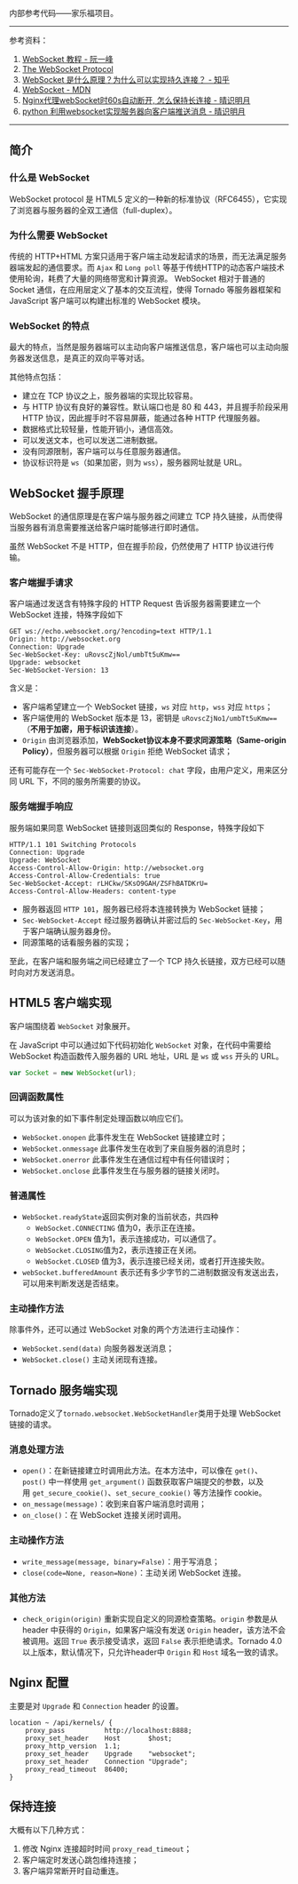 内部参考代码——家乐福项目。

---

参考资料：

1. [WebSocket 教程 - 阮一峰](http://www.ruanyifeng.com/blog/2017/05/websocket.html)
2. [The WebSocket Protocol](http://websocket.org/aboutwebsocket.html)
3. [WebSocket 是什么原理？为什么可以实现持久连接？ - 知乎](https://www.zhihu.com/question/20215561)
4. [WebSocket - MDN](https://developer.mozilla.org/en-US/docs/Web/API/WebSocket)
5. [Nginx代理webSocket时60s自动断开, 怎么保持长连接 - 晴识明月](https://blog.csdn.net/cm786526/article/details/79939687)
6. [python 利用websocket实现服务器向客户端推送消息 - 晴识明月](https://blog.csdn.net/cm786526/article/details/79900948)

---

## 简介
### 什么是 WebSocket
WebSocket protocol 是 HTML5 定义的一种新的标准协议（RFC6455），它实现了浏览器与服务器的全双工通信（full-duplex）。

### 为什么需要 WebSocket
传统的 HTTP+HTML 方案只适用于客户端主动发起请求的场景，而无法满足服务器端发起的通信要求。而 `Ajax` 和 `Long poll` 等基于传统HTTP的动态客户端技术使用轮询，耗费了大量的网络带宽和计算资源。
WebSocket 相对于普通的 Socket 通信，在应用层定义了基本的交互流程，使得 Tornado 等服务器框架和JavaScript 客户端可以构建出标准的 WebSocket 模块。

### WebSocket 的特点
最大的特点，当然是服务器端可以主动向客户端推送信息，客户端也可以主动向服务器发送信息，是真正的双向平等对话。

其他特点包括：

- 建立在 TCP 协议之上，服务器端的实现比较容易。
- 与 HTTP 协议有良好的兼容性。默认端口也是 80 和 443，并且握手阶段采用 HTTP 协议，因此握手时不容易屏蔽，能通过各种 HTTP 代理服务器。
- 数据格式比较轻量，性能开销小，通信高效。
- 可以发送文本，也可以发送二进制数据。
- 没有同源限制，客户端可以与任意服务器通信。
- 协议标识符是 `ws`（如果加密，则为 `wss`），服务器网址就是 URL。

## WebSocket 握手原理
WebSocket 的通信原理是在客户端与服务器之间建立 TCP 持久链接，从而使得当服务器有消息需要推送给客户端时能够进行即时通信。

虽然 WebSocket 不是 HTTP，但在握手阶段，仍然使用了 HTTP 协议进行传输。

### 客户端握手请求
客户端通过发送含有特殊字段的 HTTP Request 告诉服务器需要建立一个 WebSocket 连接，特殊字段如下
```
GET ws://echo.websocket.org/?encoding=text HTTP/1.1
Origin: http://websocket.org
Connection: Upgrade
Sec-WebSocket-Key: uRovscZjNol/umbTt5uKmw==
Upgrade: websocket
Sec-WebSocket-Version: 13
```

含义是：

- 客户端希望建立一个 WebSocket 链接，`ws` 对应 `http`，`wss` 对应 `https`；
- 客户端使用的 WebSocket 版本是 13，密钥是 `uRovscZjNo1/umbTt5uKmw==`（**不用于加密，用于标识该连接**）。
- `Origin` 由浏览器添加，**WebSocket协议本身不要求同源策略（Same-origin Policy）**，但服务器可以根据 `Origin` 拒绝 WebSocket 请求；

还有可能存在一个 `Sec-WebSocket-Protocol: chat` 字段，由用户定义，用来区分同 URL 下，不同的服务所需要的协议。

### 服务端握手响应
服务端如果同意 WebSocket 链接则返回类似的 Response，特殊字段如下
```
HTTP/1.1 101 Switching Protocols
Connection: Upgrade
Upgrade: WebSocket
Access-Control-Allow-Origin: http://websocket.org
Access-Control-Allow-Credentials: true
Sec-WebSocket-Accept: rLHCkw/SKsO9GAH/ZSFhBATDKrU=
Access-Control-Allow-Headers: content-type
```

- 服务器返回 `HTTP 101`，服务器已经将本连接转换为 WebSocket 链接；
- `Sec-WebSocket-Accept` 经过服务器确认并密过后的 `Sec-WebSocket-Key`，用于客户端确认服务器身份。
- 同源策略的话看服务器的实现；

至此，在客户端和服务端之间已经建立了一个 TCP 持久长链接，双方已经可以随时向对方发送消息。

## HTML5 客户端实现
客户端围绕着 `WebSocket` 对象展开。

在 JavaScript 中可以通过如下代码初始化 `WebSocket` 对象，在代码中需要给 WebSocket 构造函数传入服务器的 URL 地址，URL 是 `ws` 或 `wss` 开头的 URL。
```javascript
var Socket = new WebSocket(url);
```

### 回调函数属性
可以为该对象的如下事件制定处理函数以响应它们。

- `WebSocket.onopen` 此事件发生在 WebSocket 链接建立时；
- `WebSocket.onmessage` 此事件发生在收到了来自服务器的消息时；
- `WebSocket.onerror` 此事件发生在通信过程中有任何错误时；
- `WebSocket.onclose` 此事件发生在与服务器的链接关闭时。

### 普通属性

- `WebSocket.readyState`返回实例对象的当前状态，共四种
   - `WebSocket.CONNECTING` 值为0，表示正在连接。
   - `WebSocket.OPEN` 值为1，表示连接成功，可以通信了。
   - `WebSocket.CLOSING`值为2，表示连接正在关闭。
   - `WebSocket.CLOSED` 值为3，表示连接已经关闭，或者打开连接失败。
- `webSocket.bufferedAmount` 表示还有多少字节的二进制数据没有发送出去，可以用来判断发送是否结束。

### 主动操作方法
除事件外，还可以通过 WebSocket 对象的两个方法进行主动操作：

- `WebSocket.send(data)` 向服务器发送消息；
- `WebSocket.close()` 主动关闭现有连接。

## Tornado 服务端实现
Tornado定义了`tornado.websocket.WebSocketHandler`类用于处理 WebSocket 链接的请求。

### 消息处理方法

- `open()`：在新链接建立时调用此方法。在本方法中，可以像在 `get()`、`post()` 中一样使用 `get_argument()` 函数获取客户端提交的参数，以及用 `get_secure_cookie()`、`set_secure_cookie()` 等方法操作 cookie。
- `on_message(message)`：收到来自客户端消息时调用；
- `on_close()`：在 WebSocket 连接关闭时调用。

### 主动操作方法

- `write_message(message, binary=False)`：用于写消息；
- `close(code=None, reason=None)`：主动关闭 WebSocket 连接。

### 其他方法

- `check_origin(origin)` 重新实现自定义的同源检查策略。`origin` 参数是从 header 中获得的 `Origin`，如果客户端没有发送 `Origin` header，该方法不会被调用。返回 `True` 表示接受请求，返回 `False` 表示拒绝请求。Tornado 4.0 以上版本，默认情况下，只允许header中 `Origin` 和 `Host` 域名一致的请求。

## Nginx 配置
主要是对 `Upgrade` 和 `Connection` header 的设置。
```nginx
location ~ /api/kernels/ {
    proxy_pass          http://localhost:8888;
    proxy_set_header    Host       $host;
    proxy_http_version  1.1;
    proxy_set_header    Upgrade    "websocket";
    proxy_set_header    Connection "Upgrade";
    proxy_read_timeout  86400;
}
```

## 保持连接
大概有以下几种方式：

1. 修改 Nginx 连接超时时间 `proxy_read_timeout`；
2. 客户端定时发送心跳包维持连接；
3. 客户端异常断开时自动重连。
